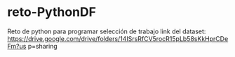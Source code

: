 # reto-PythonDF
 Reto de python para programar selección de trabajo
link del dataset: 
https://drive.google.com/drive/folders/14ISrsRfCV5rocR15pLb58sKkHprCDeFm?us
p=sharing
